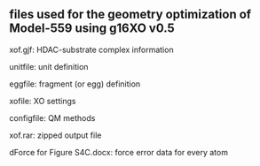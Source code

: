 files used for the geometry optimization of Model-559 using g16XO v0.5
---
xof.gjf: HDAC-substrate complex information

unitfile: unit definition

eggfile: fragment (or egg) definition

xofile: XO settings

configfile: QM methods

xof.rar: zipped output file

dForce for Figure S4C.docx: force error data for every atom
